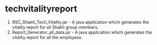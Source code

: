 # techvitalityreport

1) RSC_Shakti_Tech_Vitality.jar - A java application which generates the vitality report for all Shakti group members.
2) Report_Generator_all_data.jar - A java application which generates the vitality report for all the employess.
